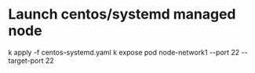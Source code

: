 # Launch centos/systemd managed node
k apply -f centos-systemd.yaml
k expose pod node-network1 --port 22 --target-port 22